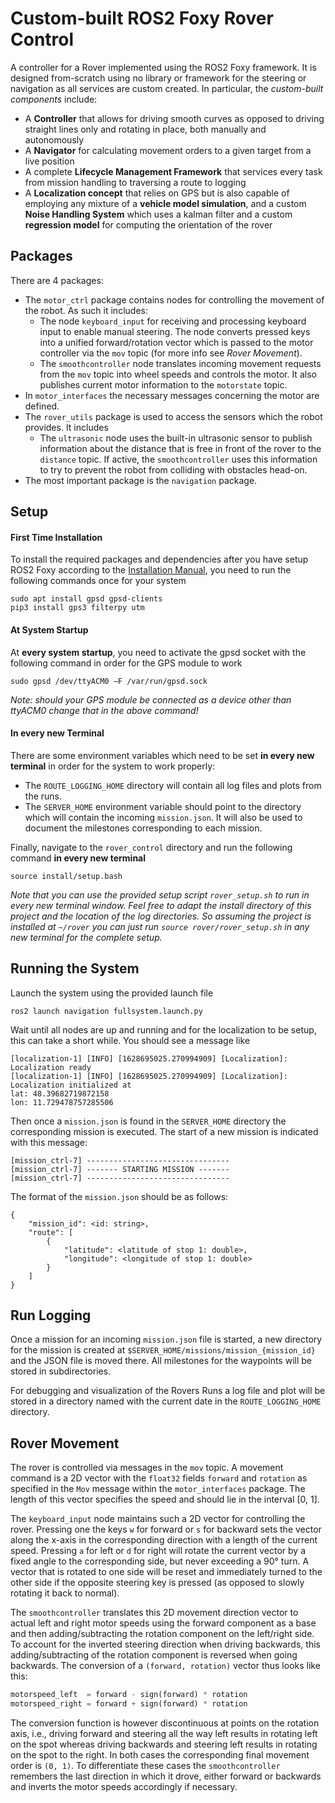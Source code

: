 # Custom-built ROS2 Foxy Rover Control

A controller for a Rover implemented using the ROS2 Foxy framework. It is designed from-scratch using no library or framework for the steering or navigation as all services are custom created. In particular, the *custom-built components* include:

- A **Controller** that allows for driving smooth curves as opposed to driving straight lines only and rotating in place, both manually and autonomously
- A **Navigator** for calculating movement orders to a given target from a live position
- A complete **Lifecycle Management Framework** that services every task from mission handling to traversing a route to logging
- A **Localization concept** that relies on GPS but is also capable of employing any mixture of a **vehicle model simulation**, and a custom **Noise Handling System** which uses a kalman filter and a custom **regression model** for computing the orientation of the rover

## Packages

There are 4 packages:

- The `motor_ctrl` package contains nodes for controlling the movement of the robot. As such it includes:
  - The node `keyboard_input` for receiving and processing keyboard input to enable manual steering. The node converts pressed keys into a unified forward/rotation vector which is passed to the motor controller via the `mov` topic (for more info see *Rover Movement*).
  - The `smoothcontroller` node translates incoming movement requests from the `mov` topic into wheel speeds and controls the motor. It also publishes current motor information to the `motorstate` topic.
- In `motor_interfaces` the necessary messages concerning the motor are defined.
- The `rover_utils` package is used to access the sensors which the robot provides. It includes
  - The `ultrasonic` node uses the built-in ultrasonic sensor to publish information about the distance that is free in front of the rover to the `distance` topic. If active, the `smoothcontroller` uses this information to try to prevent the robot from colliding with obstacles head-on.
- The most important package is the `navigation` package.

## Setup

#### First Time Installation

To install the required packages and dependencies after you have setup ROS2 Foxy according to the [Installation Manual](https://docs.ros.org/en/foxy/Installation.html), you need to run the following commands once for your system

```
sudo apt install gpsd gpsd-clients
pip3 install gps3 filterpy utm
```

#### At System Startup

At **every system startup**, you need to activate the gpsd socket with the following command in order for the GPS module to work

```
sudo gpsd /dev/ttyACM0 –F /var/run/gpsd.sock
```

*Note: should your GPS module be connected as a device other than ttyACM0 change that in the above command!*

#### In every new Terminal

There are some environment variables which need to be set **in every new terminal** in order for the system to work properly:

- The `ROUTE_LOGGING_HOME` directory will contain all log files and plots from the runs.
- The `SERVER_HOME` environment variable should point to the directory which will contain the incoming `mission.json`. It will also be used to document the milestones corresponding to each mission.

Finally, navigate to the `rover_control` directory and run the following command **in every new terminal** 

````
source install/setup.bash
````

*Note that you can use the provided setup script `rover_setup.sh` to run in every new terminal window. Feel free to adapt the install directory of this project and the location of the log directories. So assuming the project is installed at `~/rover` you can just run `source rover/rover_setup.sh` in any new terminal for the complete setup.*

## Running the System

Launch the system using the provided launch file

```
ros2 launch navigation fullsystem.launch.py
```

Wait until all nodes are up and running and for the localization to be setup, this can take a short while. You should see a message like

```
[localization-1] [INFO] [1628695025.270994909] [Localization]: Localization ready 
[localization-1] [INFO] [1628695025.270994909] [Localization]: Localization initialized at
lat: 48.39682719872158
lon: 11.729478757285506
```

Then once a `mission.json` is found in the `SERVER_HOME` directory the corresponding mission is executed. The start of a new mission is indicated with this message:

```
[mission_ctrl-7] --------------------------------
[mission_ctrl-7] ------- STARTING MISSION -------
[mission_ctrl-7] --------------------------------
```

The format of the `mission.json` should be as follows:

````
{
	"mission_id": <id: string>,
	"route": [
		{
			"latitude": <latitude of stop 1: double>,
			"longitude": <longitude of stop 1: double>
		}
	]
}
````



## Run Logging

Once a mission for an incoming `mission.json` file is started, a new directory for the mission is created at `$SERVER_HOME/missions/mission_{mission_id}` and the JSON file is moved there. All milestones for the waypoints will be stored in subdirectories.

For debugging and visualization of the Rovers Runs a log file and plot will be stored in a directory named with the current date in the `ROUTE_LOGGING_HOME` directory.

## Rover Movement

The rover is controlled via messages in the `mov` topic. A movement command is a 2D vector with the `float32` fields `forward` and `rotation` as specified in the `Mov` message within the `motor_interfaces` package. The length of this vector specifies the speed and should lie in the interval [0, 1].

The `keyboard_input` node maintains such a 2D vector for controlling the rover. Pressing one the keys `w` for forward or `s` for backward sets the vector along the x-axis in the corresponding direction with a length of the current speed. Pressing `a` for left or `d` for right will rotate the current vector by a fixed angle to the corresponding side, but never exceeding a 90° turn. A vector that is rotated to one side will be reset and immediately turned to the other side if the opposite steering key is pressed (as opposed to slowly rotating it back to normal).

The `smoothcontroller` translates this 2D movement direction vector to actual left and right motor speeds using the forward component as a base and then adding/subtracting the rotation component on the left/right side. To account for the inverted steering direction when driving backwards, this adding/subtracting of the rotation component is reversed when going backwards. The conversion of a `(forward, rotation)` vector thus looks like this:

````python
motorspeed_left  = forward - sign(forward) * rotation
motorspeed_right = forward + sign(forward) * rotation
````

The conversion function is however discontinuous at points on the rotation axis, i.e., driving forward and steering all the way left results in rotating left on the spot whereas driving backwards and steering left results in rotating on the spot to the right. In both cases the corresponding final movement order is `(0, 1)`. To differentiate these cases the `smoothcontroller` remembers the last direction in which it drove, either forward or backwards and inverts the motor speeds accordingly if necessary.

